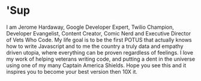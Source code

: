 # 'Sup

I am Jerome Hardaway, Google Developer Expert, Twilio Champion, Developer Evangelist, Content Creator, Comic Nerd and Executive Director of Vets Who Code. My life goal is to be the first POTUS that actually knows how to write Javascript and to me the country a truly data and empathy driven utopia, where everything can be proven regardless of feelings. I love my work of helping veterans writing code, and putting a dent in the universe using one of my many Captain America Shields. Hope you see this and it inspires you to become your best version then 10X it. 
